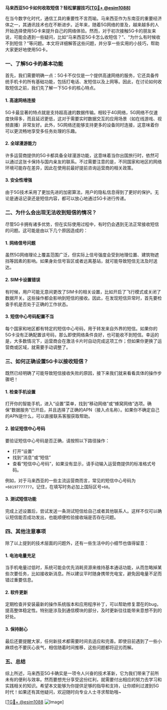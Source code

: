 **马来西亚5G卡如何收取短信？轻松掌握技巧[[TG💪+ @esim1088](https://t.me/s/esim1088)]**

在当今数字化时代，通信工具的重要性不言而喻。马来西亚作为东南亚的重要经济体之一，其通讯技术也在不断进步。近年来，随着5G网络的普及，越来越多的人开始选择使用5G卡来提升自己的网络体验。然而，对于初次接触5G卡的朋友来说，可能会遇到一些疑问，比如“马来西亚5G卡怎么收短信？”、“为什么有时候收不到短信？”等问题。本文将详细解答这些问题，并分享一些实用的小技巧，帮助大家更好地使用5G卡。

### 一、了解5G卡的基本功能

首先，我们需要明确一点：5G卡不仅仅是一个提供高速网络的服务，它还具备传统手机卡的所有基础功能，包括打电话、发短信以及上网等。因此，在讨论如何收取短信之前，我们先了解一下5G卡的核心特点。

#### 1. 高速网络连接
5G卡最显著的特点就是支持超高速的数据传输。相较于4G网络，5G网络不仅速度快得多，而且延迟更低，这对于需要实时数据交互的应用场景（如在线游戏、视频直播）非常友好。此外，5G网络还能够支持更多的设备同时连接，这意味着你可以更流畅地享受多任务处理的乐趣。

#### 2. 全球漫游能力
许多运营商提供的5G卡都具备全球漫游功能，这意味着当你出国旅行时，依然可以通过这张卡保持与国内亲友的联系。不过需要注意的是，不同国家和地区的网络环境可能存在差异，因此在使用前最好提前咨询运营商的相关政策。

#### 3. 安全性增强
由于5G技术采用了更加先进的加密算法，用户的隐私信息得到了更好的保护。无论是通话记录还是短信内容，都可以放心地通过5G卡进行传递。

### 二、为什么会出现无法收到短信的情况？

尽管5G卡拥有诸多优势，但在实际使用过程中，有时仍会遇到无法正常接收短信的问题。这可能是由以下几个原因造成的：

#### 1. 网络信号问题
虽然5G网络理论上覆盖范围广泛，但实际上信号强度会受到地理位置、建筑物遮挡等因素的影响。如果身处信号盲区或者远离基站，就可能导致短信无法及时送达。

#### 2. SIM卡设置错误
有时候，用户可能无意间更改了SIM卡的相关设置，比如开启了飞行模式或关闭了数据开关。这些操作都会影响到短信的接收。因此，在发现短信异常时，首先要检查手机是否处于正确的工作状态。

#### 3. 短信中心号码配置不当
每个国家和地区都有特定的短信中心号码，用于转发来自外界的短信。如果你的5G卡没有正确配置该号码，那么即使网络条件良好，也可能收不到短信。幸运的是，大多数情况下，运营商会在激活卡片时自动完成这项工作；但如果你更换了运营商或区域，就需要手动调整了。

### 三、如何正确设置5G卡以接收短信？

既然已经明确了可能导致短信接收失败的原因，接下来我们就来看看具体的操作步骤吧！

#### 1. 检查手机设置
打开你的智能手机，进入“设置”菜单，找到“移动网络”或“蜂窝网络”选项。确保“数据服务”已开启，并且选择了正确的APN（接入点名称）。如果你不确定自己的APN是什么，可以直接联系客服获取帮助。

#### 2. 验证短信中心号码
要验证短信中心号码是否正确，请按照以下路径操作：
- 打开“设置”
- 找到“消息”或“短信”
- 查看“短信中心号码”，如果没有显示，请手动输入运营商提供的标准格式号码。
  
例如，对于马来西亚的一些主流运营商而言，常见的短信中心号码为`+60197777777`。记住，在填写时务必加上国际区号`+60`。

#### 3. 测试短信功能
完成上述设置后，尝试发送一条测试短信给自己或者其他联系人。这样不仅可以确认短信能否成功发出，也能顺便检验接收端是否存在问题。

### 四、其他注意事项

除了以上提到的技术层面的问题外，还有一些生活中的小细节也值得留意：

#### 1. 电池电量充足
当手机电量过低时，系统可能会优先消耗资源来维持基本通话功能，从而忽略掉某些次要任务，比如接收新消息。所以建议平时随身携带充电宝，避免因电量不足而错过重要信息。

#### 2. 软件更新
定期检查并安装最新的操作系统版本和应用程序补丁，可以帮助修复潜在的bug，提高整体稳定性。特别是涉及到通信模块的部分，及时更新往往能带来意想不到的好处。

#### 3. 保持耐心
最后还要提醒大家，任何新技术都需要时间去适应和完善。即使目前遇到了一些小麻烦也不要灰心丧气，相信随着时间推移，这些问题都将迎刃而解。

### 五、总结

综上所述，马来西亚5G卡确实是一项令人兴奋的技术革新，它为我们带来了前所未有的便利与效率。然而要想充分享受这份红利，就需要付出相应的努力去学习和实践相关的知识。希望本文能够为你提供足够的指导和支持，让你顺利过渡到5G时代！如果还有其他疑问，欢迎随时向专业人士寻求帮助哦~ 

[[TG💪+ @esim1088](https://t.me/s/esim1088) ![Image](https://i.postimg.cc/4NQfJmqS/Snipaste-2025-05-13-00-14-12.png)]